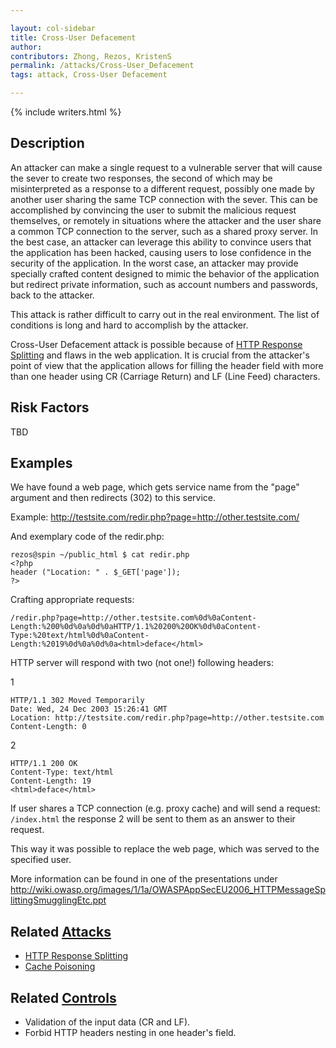 ```yaml
---

layout: col-sidebar
title: Cross-User Defacement
author: 
contributors: Zhong, Rezos, KristenS
permalink: /attacks/Cross-User_Defacement
tags: attack, Cross-User Defacement

---
```


{% include writers.html %}

## Description

An attacker can make a single request to a vulnerable server that will
cause the sever to create two responses, the second of which may be
misinterpreted as a response to a different request, possibly one made
by another user sharing the same TCP connection with the sever. This can
be accomplished by convincing the user to submit the malicious request
themselves, or remotely in situations where the attacker and the user
share a common TCP connection to the server, such as a shared proxy
server. In the best case, an attacker can leverage this ability to
convince users that the application has been hacked, causing users to
lose confidence in the security of the application. In the worst case,
an attacker may provide specially crafted content designed to mimic the
behavior of the application but redirect private information, such as
account numbers and passwords, back to the attacker.

This attack is rather difficult to carry out in the real environment.
The list of conditions is long and hard to accomplish by the attacker.

Cross-User Defacement attack is possible because of [HTTP Response
Splitting](/attacks/HTTP_Response_Splitting) and flaws in the web
application. It is crucial from the attacker's point of view that the
application allows for filling the header field with more than one
header using CR (Carriage Return) and LF (Line Feed) characters.

## Risk Factors

TBD

## Examples

We have found a web page, which gets service name from the "page"
argument and then redirects (302) to this service.

Example: <http://testsite.com/redir.php?page=http://other.testsite.com/>

And exemplary code of the redir.php:

```
rezos@spin ~/public_html $ cat redir.php
<?php
header ("Location: " . $_GET['page']);
?>
```

Crafting appropriate requests:

```
/redir.php?page=http://other.testsite.com%0d%0aContent-
Length:%200%0d%0a%0d%0aHTTP/1.1%20200%20OK%0d%0aContent-
Type:%20text/html%0d%0aContent-
Length:%2019%0d%0a%0d%0a<html>deface</html>
```

HTTP server will respond with two (not one!) following headers:

1

```
HTTP/1.1 302 Moved Temporarily
Date: Wed, 24 Dec 2003 15:26:41 GMT
Location: http://testsite.com/redir.php?page=http://other.testsite.com
Content-Length: 0
```

2

```
HTTP/1.1 200 OK
Content-Type: text/html
Content-Length: 19
<html>deface</html>
```

If user shares a TCP connection (e.g. proxy cache) and will send a
request:` /index.html`
the response 2 will be sent to them as an answer to their request.

This way it was possible to replace the web page, which was served to
the specified user.

More information can be found in one of the presentations under
<http://wiki.owasp.org/images/1/1a/OWASPAppSecEU2006_HTTPMessageSplittingSmugglingEtc.ppt>

## Related [Attacks](https://owasp.org/www-community/attacks/)

- [HTTP Response Splitting](/attacks/HTTP_Response_Splitting)
- [Cache Poisoning](/attacks/Cache_Poisoning)

## Related [Controls](https://owasp.org/www-community/controls/)

- Validation of the input data (CR and LF).
- Forbid HTTP headers nesting in one header's field.
